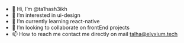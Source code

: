 - 👋 Hi, I’m @ta1hash3ikh
- 👀 I’m interested in ui-design
- 🌱 I’m currently learning react-native
- 💞️ I’m looking to collaborate on frontEnd projects
- 📫 How to reach me contact me directly on mail talha@elyxium.tech

<!---
ta1hash3ikh/ta1hash3ikh is a ✨ special ✨ repository because its `README.md` (this file) appears on your GitHub profile.
You can click the Preview link to take a look at your changes.
--->
